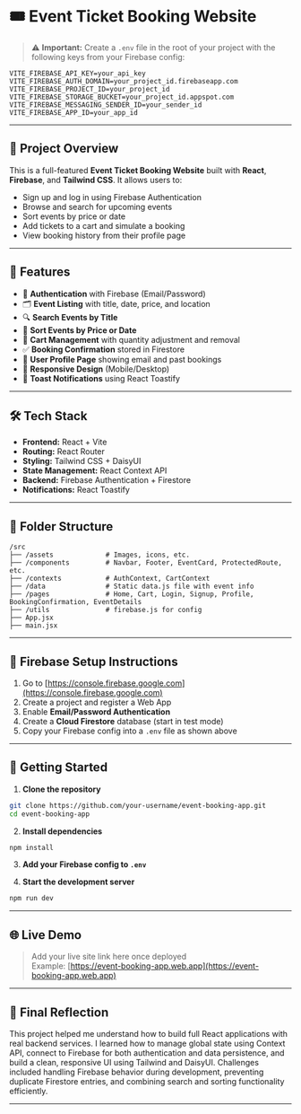 # 🎟️ Event Ticket Booking Website

> ⚠️ **Important:** Create a `.env` file in the root of your project with the following keys from your Firebase config:

```
VITE_FIREBASE_API_KEY=your_api_key
VITE_FIREBASE_AUTH_DOMAIN=your_project_id.firebaseapp.com
VITE_FIREBASE_PROJECT_ID=your_project_id
VITE_FIREBASE_STORAGE_BUCKET=your_project_id.appspot.com
VITE_FIREBASE_MESSAGING_SENDER_ID=your_sender_id
VITE_FIREBASE_APP_ID=your_app_id
```

---

## 📌 Project Overview

This is a full-featured **Event Ticket Booking Website** built with **React**, **Firebase**, and **Tailwind CSS**. It allows users to:

- Sign up and log in using Firebase Authentication
- Browse and search for upcoming events
- Sort events by price or date
- Add tickets to a cart and simulate a booking
- View booking history from their profile page

---

## 🚀 Features

- 🔐 **Authentication** with Firebase (Email/Password)
- 🗂️ **Event Listing** with title, date, price, and location
- 🔍 **Search Events by Title**
- 📅 **Sort Events by Price or Date**
- 🛒 **Cart Management** with quantity adjustment and removal
- ✅ **Booking Confirmation** stored in Firestore
- 🧾 **User Profile Page** showing email and past bookings
- 📱 **Responsive Design** (Mobile/Desktop)
- 🔔 **Toast Notifications** using React Toastify

---

## 🛠️ Tech Stack

- **Frontend:** React + Vite
- **Routing:** React Router
- **Styling:** Tailwind CSS + DaisyUI
- **State Management:** React Context API
- **Backend:** Firebase Authentication + Firestore
- **Notifications:** React Toastify

---

## 📁 Folder Structure

```
/src
├── /assets             # Images, icons, etc.
├── /components         # Navbar, Footer, EventCard, ProtectedRoute, etc.
├── /contexts           # AuthContext, CartContext
├── /data               # Static data.js file with event info
├── /pages              # Home, Cart, Login, Signup, Profile, BookingConfirmation, EventDetails
├── /utils              # firebase.js for config
├── App.jsx
├── main.jsx
```

---

## 🧪 Firebase Setup Instructions

1. Go to [https://console.firebase.google.com](https://console.firebase.google.com)
2. Create a project and register a Web App
3. Enable **Email/Password Authentication**
4. Create a **Cloud Firestore** database (start in test mode)
5. Copy your Firebase config into a `.env` file as shown above

---

## 🧰 Getting Started

1. **Clone the repository**
```bash
git clone https://github.com/your-username/event-booking-app.git
cd event-booking-app
```

2. **Install dependencies**
```bash
npm install
```

3. **Add your Firebase config to `.env`**

4. **Start the development server**
```bash
npm run dev
```

---

## 🌐 Live Demo

> Add your live site link here once deployed  
> Example: [https://event-booking-app.web.app](https://event-booking-app.web.app)

---

## 🧠 Final Reflection

This project helped me understand how to build full React applications with real backend services. I learned how to manage global state using Context API, connect to Firebase for both authentication and data persistence, and build a clean, responsive UI using Tailwind and DaisyUI. Challenges included handling Firebase behavior during development, preventing duplicate Firestore entries, and combining search and sorting functionality efficiently.

---
